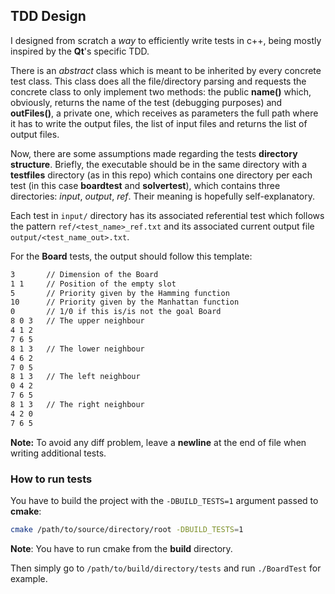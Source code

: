 ## TDD Design


I designed from scratch a *way* to efficiently write tests in c++, being
mostly inspired by the **Qt**'s specific TDD.

There is an *abstract* class which is meant to be inherited by every concrete
test class. This class does all the file/directory parsing and requests the
concrete class to only implement two methods: the public **name()** which,
obviously, returns the name of the test (debugging purposes) and **outFiles()**,
a private one, which receives as parameters the full path where it has to write
the output files, the list of input files and returns the list of output files.

Now, there are some assumptions made regarding the tests **directory structure**.
Briefly, the executable should be in the same directory with a **testfiles**
directory (as in this repo) which contains one directory per each test (in this
case **boardtest** and **solvertest**), which contains three directories:
*input*, *output*, *ref*. Their meaning is hopefully self-explanatory.

Each test in `input/` directory has its associated referential test which
follows the pattern `ref/<test_name>_ref.txt` and its associated current
output file `output/<test_name_out>.txt`.

For the **Board** tests, the output should follow this template:
```bash
3       // Dimension of the Board
1 1     // Position of the empty slot
5       // Priority given by the Hamming function
10      // Priority given by the Manhattan function
0       // 1/0 if this is/is not the goal Board
8 0 3   // The upper neighbour
4 1 2
7 6 5
8 1 3   // The lower neighbour
4 6 2
7 0 5
8 1 3   // The left neighbour
0 4 2
7 6 5
8 1 3   // The right neighbour
4 2 0
7 6 5
```

**Note:** To avoid any diff problem, leave a **newline** at the end of file when
writing additional tests.

### How to run tests
You have to build the project with the `-DBUILD_TESTS=1` argument passed to **cmake**:
```bash
cmake /path/to/source/directory/root -DBUILD_TESTS=1
```
**Note**: You have to run cmake from the **build** directory.

Then simply go to `/path/to/build/directory/tests` and run `./BoardTest` for example.
